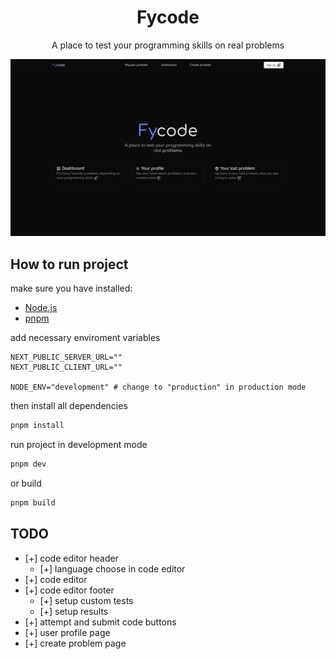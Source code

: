 <h1 align="center">Fycode</h1>

<p align="center">A place to test your programming skills on real problems</p>
<p align="center"><img src="./public/main.png" alt="main-page" /></p>

## How to run project

make sure you have installed:

- [Node.js](https://nodejs.org/en/)
- [pnpm](https://pnpm.io/)

add necessary enviroment variables

```env
NEXT_PUBLIC_SERVER_URL=""
NEXT_PUBLIC_CLIENT_URL=""

NODE_ENV="development" # change to "production" in production mode
```

then install all dependencies

```bash
pnpm install
```

run project in development mode

```bash
pnpm dev
```

or build

```bash
pnpm build
```

## TODO

- [+] code editor header
  - [+] language choose in code editor
- [+] code editor
- [+] code editor footer
  - [+] setup custom tests
  - [+] setup results
- [+] attempt and submit code buttons
- [+] user profile page
- [+] create problem page
